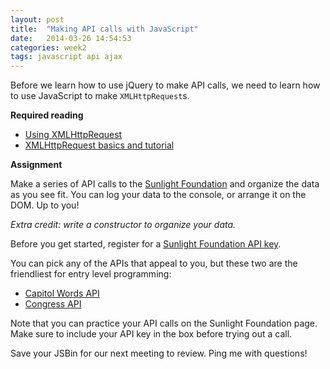 ```yaml
---
layout: post
title:  "Making API calls with JavaScript"
date:   2014-03-26 14:54:53
categories: week2
tags: javascript api ajax
---
```


Before we learn how to use jQuery to make API calls, we need to learn how to use JavaScript to make `XMLHttpRequest`s.

**Required reading**

* [Using XMLHttpRequest](https://developer.mozilla.org/en-US/docs/Web/API/XMLHttpRequest/Using_XMLHttpRequest)
* [XMLHttpRequest basics and tutorial](http://www.html5rocks.com/en/tutorials/file/xhr2/)

**Assignment**

Make a series of API calls to the [Sunlight Foundation](http://sunlightfoundation.com/api/) and organize the data as you see fit. You can log your data to the console, or arrange it on the DOM. Up to you!

*Extra credit: write a constructor to organize your data.*

Before you get started, register for a [Sunlight Foundation API key](http://sunlightfoundation.com/api/accounts/register/).

You can pick any of the APIs that appeal to you, but these two are the friendliest for entry level programming:

* [Capitol Words API](http://tryit.sunlightfoundation.com/capitolwords)
* [Congress API](http://tryit.sunlightfoundation.com/congress)

Note that you can practice your API calls on the Sunlight Foundation page. Make sure to include your API key in the box before trying out a call.

Save your JSBin for our next meeting to review. Ping me with questions!